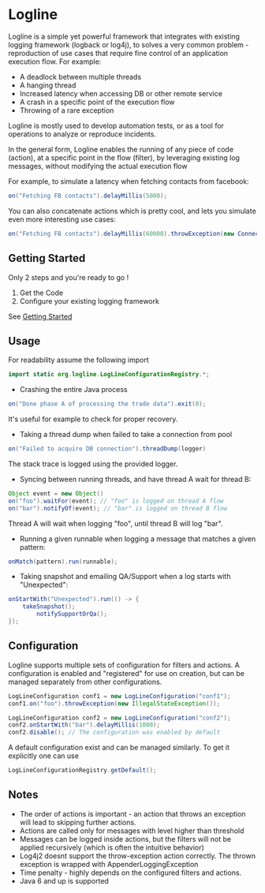 # Logline

Logline is a simple yet powerful framework that integrates with existing logging framework (logback or log4j), to solves a very common problem - reproduction of use cases that require fine control of an application execution flow. For example:

* A deadlock between multiple threads
* A hanging thread
* Increased latency when accessing DB or other remote service 
* A crash in a specific point of the execution flow
* Throwing of a rare exception

Logline is mostly used to develop automation tests, or as a tool for operations to analyze or reproduce incidents.

In the general form, Logline enables the running of any piece of code (action), at a specific point in the flow (filter), by leveraging existing log messages, without modifying the actual execution flow

For example, to simulate a latency when fetching contacts from facebook:

```java
on("Fetching FB contacts").delayMillis(5000);
```

You can also concatenate actions which is pretty cool, and lets you simulate even more interesting use cases:

```java
on("Fetching FB contacts").delayMillis(60000).throwException(new ConnectionTimeoutException());
```

## Getting Started

Only 2 steps and you're ready to go !
1. Get the Code
2. Configure your existing logging framework

See [Getting Started](https://github.com/yinonsh/logline/wiki/Getting-Started)

## Usage

For readability assume the following import
```java
import static org.logline.LogLineConfigurationRegistry.*;
```

* Crashing the entire Java process

```java
on("Done phase A of processing the trade data").exit(0);
```
It's useful for example to check for proper recovery.

* Taking a thread dump when failed to take a connection from pool 

```java
on("Failed to acquire DB connection").threadDump(logger) 
```
The stack trace is logged using the provided logger.

* Syncing between running threads, and have thread A wait for thread B:

```java
Object event = new Object()
on("foo").waitFor(event); // "foo" is logged on thread A flow
on("bar").notifyOf(event); // "bar" is logged on thread B flow
```

Thread A will wait when logging "foo", until thread B will log "bar".

* Running a given runnable when logging a message that matches a given pattern:

```java
onMatch(pattern).run(runnable);
```

* Taking snapshot and emailing QA/Support when a log starts with "Unexpected":

```java
onStartWith("Unexpected").run(() -> {
	takeSnapshot();
        notifySupportOrQa();
});
```

## Configuration

Logline supports multiple sets of configuration for filters and actions. A configuration is enabled and "registered" for use on creation, but can be managed separately from other configurations.

```java
LogLineConfiguration conf1 = new LogLineConfiguration("conf1");
conf1.on("foo").throwException(new IllegalStateException());

LogLineConfiguration conf2 = new LogLineConfiguration("conf2");
conf2.onStartWith("bar").delayMillis(1000);
conf2.disable(); // The configuration was enabled by default
```

A default configuration exist and can be managed similarly. To get it explicitly one can use

```java
LogLineConfigurationRegistry.getDefault();
```

## Notes

* The order of actions is important - an action that throws an exception will lead to skipping further actions.
* Actions are called only for messages with level higher than threshold
* Messages can be logged inside actions, but the filters will not be applied recursively (which is often the intuitive behavior)
* Log4j2 doesnt support the throw-exception action correctly. The thrown exception is wrapped with AppenderLoggingException
* Time penalty - highly depends on the configured filters and actions.
* Java 6 and up is supported
